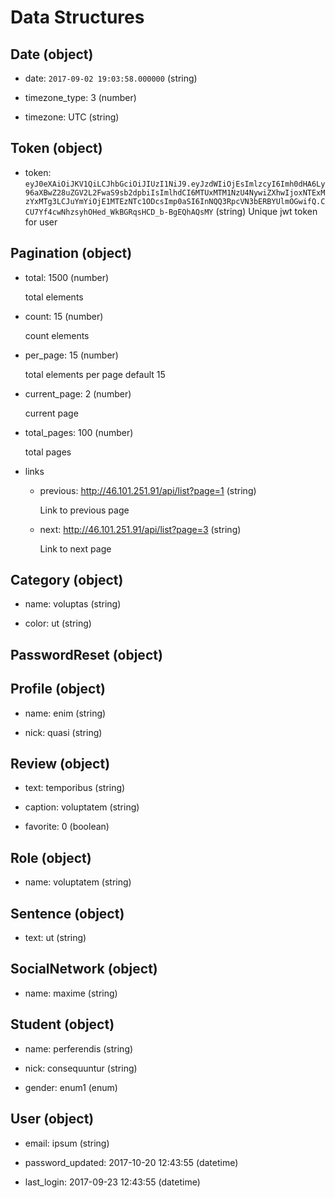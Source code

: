 # Data Structures

## Date (object)

+ date: `2017-09-02 19:03:58.000000` (string)   

+ timezone_type: 3 (number)

+ timezone: UTC (string)

## Token (object)
+ token: `eyJ0eXAiOiJKV1QiLCJhbGciOiJIUzI1NiJ9.eyJzdWIiOjEsImlzcyI6Imh0dHA6Ly96aXBwZ28uZGV2L2FwaS9sb2dpbiIsImlhdCI6MTUxMTM1NzU4NywiZXhwIjoxNTExMzYxMTg3LCJuYmYiOjE1MTEzNTc1ODcsImp0aSI6InNQQ3RpcVN3bERBYUlmOGwifQ.CCU7Yf4cwNhzsyhOHed_WkBGRqsHCD_b-BgEQhAQsMY` (string)
   Unique jwt token for user   

## Pagination (object)

  + total: 1500 (number)

     total elements

  + count: 15 (number)

    count elements

  + per_page: 15 (number)

    total elements per page default 15

  + current_page: 2 (number)

    current page

  + total_pages: 100 (number)

    total pages

  + links
      + previous: http://46.101.251.91/api/list?page=1 (string)

        Link to previous page

      + next: http://46.101.251.91/api/list?page=3 (string)

        Link to next page

## Category (object)

+ name: voluptas (string)

+ color: ut (string)



## PasswordReset (object)



## Profile (object)

+ name: enim (string)

+ nick: quasi (string)



## Review (object)

+ text: temporibus (string)

+ caption: voluptatem (string)

+ favorite: 0 (boolean)



## Role (object)

+ name: voluptatem (string)



## Sentence (object)

+ text: ut (string)



## SocialNetwork (object)

+ name: maxime (string)



## Student (object)

+ name: perferendis (string)

+ nick: consequuntur (string)

+ gender: enum1 (enum)



## User (object)

+ email: ipsum (string)

+ password_updated: 2017-10-20 12:43:55 (datetime)

+ last_login: 2017-09-23 12:43:55 (datetime)






